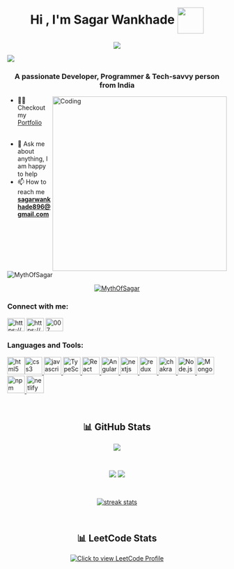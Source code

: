 <h1 align="center">Hi , I'm Sagar Wankhade <a href="#"><img width="60" height="60" align="center"
  src="https://media.tenor.com/fFWcjOYqpWMAAAAM/jasgagger-jason.gif"></a> </h1>

<p align="center">
  <a href="#">
<img src="https://readme-typing-svg.herokuapp.com?size=26&duration=2500&lines=Software+Engineer;fullstack+developer">
</a>
</p>
<a href="#">
<img src="https://blog.postman.com/wp-content/uploads/2019/01/platform.png"></a>

<h3 align="center">A passionate Developer, Programmer & Tech-savvy person from India</h3>

<img align="right" alt="Coding" width="400"
src="https://i.pinimg.com/originals/5a/ab/23/5aab239aeaf861b629f3eac134d6bf74.gif">



<!-- Portfolio -->
- 👨‍💻 Checkout my [Portfolio](https://MythOfSagar.github.io) &nbsp; <img width="15"
src="https://i.gifer.com/origin/b3/b34dc1592ae8556da933835c0d532738_w200.webp">


<!-- Resume 
- <img width="20"
src="https://user-images.githubusercontent.com/66555692/190847273-1a125e30-6bb9-4221-916f-47ef6d774f58.png"> Checkout
my [Resume](https://drive.google.com/file/d/1fNp6Hs_BnTyJ8irjtbHlPhkTkV_qJxzC/view?usp=sharing)&nbsp; <img width="15"
src="https://i.gifer.com/origin/b3/b34dc1592ae8556da933835c0d532738_w200.webp"> -->





- 💬 Ask me about anything, I am happy to help <img width="15"
src="https://i.gifer.com/origin/b3/b34dc1592ae8556da933835c0d532738_w200.webp">
- 📫 How to reach me **sagarwankhade896@gmail.com** <img width="15"
src="https://i.gifer.com/origin/b3/b34dc1592ae8556da933835c0d532738_w200.webp">

<p align="left"> <img src="https://komarev.com/ghpvc/?username=MythOfSagar&label=Profile%20views&color=0e75b6&style=flat"
  alt="MythOfSagar" /> </p>

<p align="center"> <a href="#"><img src="https://github-profile-trophy.vercel.app/?username=MythOfSagar&theme=algolia"
  alt="MythOfSagar" /></a> </p>

<h3 align="left">Connect with me:</h3>
<p align="left">
<a href="https://www.linkedin.com/in/MythOfSagar/" target="_blank"><img align="center"
     src="https://raw.githubusercontent.com/rahuldkjain/github-profile-readme-generator/master/src/images/icons/Social/linked-in-alt.svg"
     alt="https://www.linkedin.com/in/MythOfSagar/" height="30" width="40" /></a>
<a href="https://instagram.com/MythOfSagar" target="_blank"><img align="center"
     src="https://raw.githubusercontent.com/rahuldkjain/github-profile-readme-generator/master/src/images/icons/Social/instagram.svg"
     alt="https://www.instagram.com" height="30" width="40" /></a>
<a href="https://www.leetcode.com/GitAddSagar" target="_blank"><img align="center"
     src="https://raw.githubusercontent.com/rahuldkjain/github-profile-readme-generator/master/src/images/icons/Social/leet-code.svg"
     alt="007" height="30" width="40" /></a>
</p>

<h3 align="left">Languages and Tools:</h3>
<p align="left">
  <a href="#">
<img src="https://user-images.githubusercontent.com/25181517/192158954-f88b5814-d510-4564-b285-dff7d6400dad.png"
  alt="html5" width="40" height="40" /><img
  src="https://user-images.githubusercontent.com/25181517/183898674-75a4a1b1-f960-4ea9-abcb-637170a00a75.png"
  alt="css3" width="40" height="40" />
<img src="https://user-images.githubusercontent.com/25181517/117447155-6a868a00-af3d-11eb-9cfe-245df15c9f3f.png"
  alt="javascript" width="40" height="40" />
<img src="https://profilinator.rishav.dev/skills-assets/typescript-original.svg" alt="TypeScript" width="40"
  height="40" />
<img src="https://profilinator.rishav.dev/skills-assets/react-original-wordmark.svg" alt="React" width="40"
  height="40" />
    <img src="https://upload.wikimedia.org/wikipedia/commons/thumb/c/cf/Angular_full_color_logo.svg/1200px-Angular_full_color_logo.svg.png" alt="Angular" width="40"
  height="40" />
<img src="https://www.rlogical.com/wp-content/uploads/2021/08/Rlogical-Blog-Images-thumbnail.png" alt="nextjs"
  width="40" height="40" />
<img src="https://user-images.githubusercontent.com/25181517/187896150-cc1dcb12-d490-445c-8e4d-1275cd2388d6.png"
  alt="redux" width="40" height="40" />
<img src="https://user-images.githubusercontent.com/25181517/190887639-d0ba4ec9-ddbe-45dd-bea1-4db83846503e.png"
  alt="chakra" width="40" height="40" />
<img src="https://profilinator.rishav.dev/skills-assets/nodejs-original-wordmark.svg" alt="Node.js" width="40"
  height="40" />
<img src="https://profilinator.rishav.dev/skills-assets/mongodb-original-wordmark.svg" alt="MongoDB" width="40"
  height="40" />
<img src="https://user-images.githubusercontent.com/25181517/121401671-49102800-c959-11eb-9f6f-74d49a5e1774.png"
  alt="npm" width="40" height="40" />

<img src="https://skillicons.dev/icons?i=netlify" alt="netlify" width="40" height="40" />
</a>
</p>
<br />

<h2 align="center"> 📊 GitHub Stats</h2>
<p align="center">
  <a href="#">
<img
  src="http://github-profile-summary-cards.vercel.app/api/cards/profile-details?username=MythOfSagar&theme=solarized_dark">
</a>
</p>
<br />
<p align="center">
  <a href="#">
<img
  src="http://github-profile-summary-cards.vercel.app/api/cards/most-commit-language?username=MythOfSagar&theme=solarized_dark"></a>
  <a href="#"><img src="http://github-profile-summary-cards.vercel.app/api/cards/stats?username=MythOfSagar&theme=solarized_dark"></a>

</p>
<br />
<p align="center">
  <a href="#">
<img alt="streak stats"
  src="https://github-readme-streak-stats.herokuapp.com/?user=MythOfSagar&theme=nord"></a>
</p>
<br />
<h2 align="center">📊 LeetCode Stats</h2>
<p align="center">
<a href="https://www.leetcode.com/GitAddSagar" target="_blank"><img title="Click to view LeetCode Profile"
     align="center" src="https://leetcard.jacoblin.cool/GitAddSagar?theme=nord" /></a>
</p>

